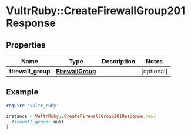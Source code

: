 # VultrRuby::CreateFirewallGroup201Response

## Properties

| Name | Type | Description | Notes |
| ---- | ---- | ----------- | ----- |
| **firewall_group** | [**FirewallGroup**](FirewallGroup.md) |  | [optional] |

## Example

```ruby
require 'vultr_ruby'

instance = VultrRuby::CreateFirewallGroup201Response.new(
  firewall_group: null
)
```

